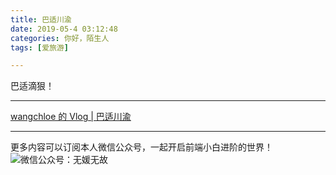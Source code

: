 ```yaml
---
title: 巴适川渝
date: 2019-05-4 03:12:48
categories: 你好，陌生人
tags: [爱旅游]

---
```


巴适滴狠！


<!-- more -->

---

[wangchloe 的 Vlog | 巴适川渝](https://v.vuevideo.net/share/post/7699160849240349086)

---
更多内容可以订阅本人微信公众号，一起开启前端小白进阶的世界！
![微信公众号：无媛无故](http://ww1.sinaimg.cn/large/006tNc79gy1g59sd1aky1j325s0m80xf.jpg)